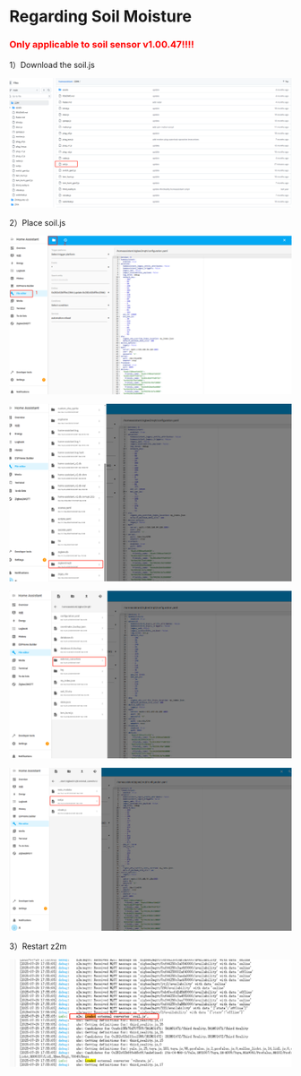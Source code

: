 # Regarding Soil Moisture
### <font color="red">Only applicable to soil sensor v1.00.47!!!!</font>

1）Download the soil.js

![config_configuration](assets/soil/1.png)

2）Place soil.js

![config_configuration](assets/soil/11.png)

![config_configuration](assets/soil/3.png)

![config_configuration](assets/soil/4.png)

![config_configuration](assets/soil/5.png)

3）Restart z2m

![config_configuration](assets/soil/6.png)
